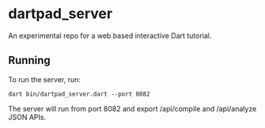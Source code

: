 # dartpad_server

An experimental repo for a web based interactive Dart tutorial.

## Running

To run the server, run:

    dart bin/dartpad_server.dart --port 8082

The server will run from port 8082 and export /api/compile and /api/analyze JSON APIs.
